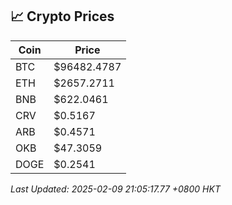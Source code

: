 ## 📈 Crypto Prices

| Coin | Price |
| ---- | ----- |
| BTC | $96482.4787 |
| ETH | $2657.2711 |
| BNB | $622.0461 |
| CRV | $0.5167 |
| ARB | $0.4571 |
| OKB | $47.3059 |
| DOGE | $0.2541 |

_Last Updated: 2025-02-09 21:05:17.77 +0800 HKT_